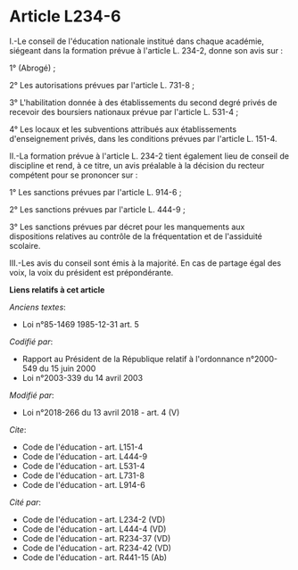 # Article L234-6

I.-Le conseil de l'éducation nationale institué dans chaque académie, siégeant dans la formation prévue à l'article L. 234-2,
donne son avis sur : 

1° (Abrogé) ; 

2° Les autorisations prévues par l'article L. 731-8 ; 

3° L'habilitation donnée à des établissements du second degré privés de recevoir des boursiers nationaux prévue par l'article
L. 531-4 ; 

4° Les locaux et les subventions attribués aux établissements d'enseignement privés, dans les conditions prévues par
l'article L. 151-4. 

II.-La formation prévue à l'article L. 234-2 tient également lieu de conseil de discipline et rend, à ce titre, un avis
préalable à la décision du recteur compétent pour se prononcer sur : 

1° Les sanctions prévues par l'article L. 914-6 ; 

2° Les sanctions prévues par l'article L. 444-9 ; 

3° Les sanctions prévues par décret pour les manquements aux dispositions relatives au contrôle de la fréquentation et de
l'assiduité scolaire. 

III.-Les avis du conseil sont émis à la majorité. En cas de partage égal des voix, la voix du président est prépondérante.

**Liens relatifs à cet article**

_Anciens textes_:

  - Loi n°85-1469 1985-12-31 art. 5

_Codifié par_:

  - Rapport au Président de la République relatif à l'ordonnance n°2000-549 du 15 juin 2000
  - Loi n°2003-339 du 14 avril 2003

_Modifié par_:

  - Loi n°2018-266 du 13 avril 2018 - art. 4 (V)

_Cite_:

  - Code de l'éducation - art. L151-4
  - Code de l'éducation - art. L444-9
  - Code de l'éducation - art. L531-4
  - Code de l'éducation - art. L731-8
  - Code de l'éducation - art. L914-6

_Cité par_:

  - Code de l'éducation - art. L234-2 (VD)
  - Code de l'éducation - art. L444-4 (VD)
  - Code de l'éducation - art. R234-37 (VD)
  - Code de l'éducation - art. R234-42 (VD)
  - Code de l'éducation - art. R441-15 (Ab)
